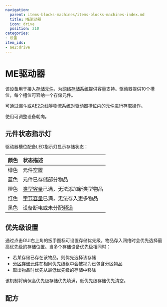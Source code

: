 ```yaml
---
navigation:
  parent: items-blocks-machines/items-blocks-machines-index.md
  title: ME驱动器
  icon: drive
  position: 210
categories:
- 设备
item_ids:
- ae2:drive
---
```


# ME驱动器

<GameScene zoom="8" background="transparent">
  <ImportStructure src="../assets/blocks/drive.snbt" />
</GameScene>

该设备用于接入[存储元件](storage_cells.md)，为[网络存储系统](../ae2-mechanics/import-export-storage.md)提供容量支持。驱动器提供10个槽位，每个槽位可容纳一个存储元件。

可通过漏斗或AE2总线等物流系统对驱动器槽位内的元件进行存取操作。

使用<ItemLink id="certus_quartz_wrench" />可调整设备朝向。

## 元件状态指示灯

驱动器槽位配备LED指示灯显示存储状态：

| 颜色   | 状态描述                                                                       |
| :----- | :----------------------------------------------------------------------------- |
| 绿色   | 元件空置                                                                       |
| 蓝色   | 元件已存储部分物品                                                             |
| 橙色   | [类型容量](../ae2-mechanics/bytes-and-types.md)已满，无法添加新类型物品       |
| 红色   | [字节容量](../ae2-mechanics/bytes-and-types.md)已满，无法存入更多物品         |
| 黑色   | 设备断电或未分配[频道](../ae2-mechanics/channels.md)                           |

## 优先级设置

通过点击GUI右上角的扳手图标可设置存储优先级。物品存入网络时会优先选择最高优先级的存储位置。当多个存储设备优先级相同时：

- 若某存储已存在该物品，则优先选择该存储
- [分区存储元件](cell_workbench.md)在相同优先级组中会被视为已包含分区物品
- 取出物品时优先从最低优先级的存储中移除

该机制将确保高优先级存储优先填满，低优先级存储优先清空。

## 配方

<RecipeFor id="drive" />